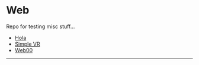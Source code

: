 # Web
Repo for testing misc stuff...

* [Hola](hola.html)
* [Simple VR](simplevr.html)
* [Web00](web00.html)
-----------------------------------------------------------------------------------------------------------------------------------

